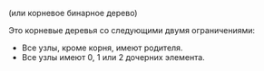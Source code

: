 (или корневое бинарное дерево)

Это корневые деревья со следующими двумя ограничениями:
- Все узлы, кроме корня, имеют родителя.
- Все узлы имеют 0, 1 или 2 дочерних элемента.
  
